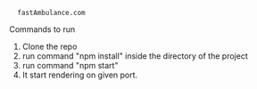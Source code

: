       fastAmbulance.com
      
Commands to run 

1. Clone the repo 
2. run command "npm install" inside the directory of the project
3. run command "npm start" 
4. It start rendering on given port.
